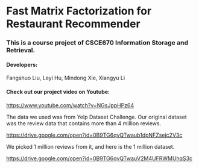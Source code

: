 # Fast Matrix Factorization for Restaurant Recommender


### This is a course project of CSCE670 Information Storage and Retrieval.

#### Developers:
Fangshuo Liu, Leyi Hu, Mindong Xie, Xiangyu Li

#### Check out our project video on Youtube:

https://www.youtube.com/watch?v=NGsJppHPz64

The data we used was from Yelp Dataset Challenge. Our original dataset was the review data that contains more than 4 million reviews.

https://drive.google.com/open?id=0B9TG6qvQTwaub1dpNFZsejc2V3c

We picked 1 million reviews from it, and here is the 1 million dataset.

https://drive.google.com/open?id=0B9TG6qvQTwauV2M4UFRWMUhqS3c
